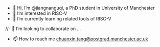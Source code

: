 - 👋 Hi, I’m @jiangnanguqi, a PhD student in University of Manchester
- 👀 I’m interested in RISC-V
- 🌱 I’m currently learning related tools of RISC-V

//- 💞️ I’m looking to collaborate on ...
- 📫 How to reach me chuanxin.tang@postgrad.manchester.ac.uk

<!---
jiangnanguqi/jiangnanguqi is a ✨ special ✨ repository because its `README.md` (this file) appears on your GitHub profile.
You can click the Preview link to take a look at your changes.
--->
